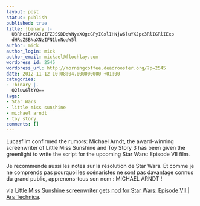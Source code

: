 ```yaml
---
layout: post
status: publish
published: true
title: !binary |-
  U3RhciBXYXJzIFZJSSDDqWNyaXQgcGFyIGxlIHNjw6luYXJpc3RlIGRlIExp
  dHRsZSBNaXNzIFN1bnNoaW5l
author: mick
author_login: mick
author_email: mickael@flochlay.com
wordpress_id: 2545
wordpress_url: http://morningcoffee.deadrooster.org/?p=2545
date: 2012-11-12 10:08:04.000000000 +01:00
categories:
- !binary |-
  Q2luw6ltYQ==
tags:
- Star Wars
- little miss sunshine
- michael arndt
- toy story
comments: []
---
```

Lucasfilm confirmed the rumors: Michael Arndt, the award-winning screenwriter of Little Miss Sunshine and Toy Story 3 has been given the greenlight to write the script for the upcoming Star Wars: Episode VII film.

Je recommende aussi les notes sur la résolution de Star Wars. Et comme je ne comprends pas pourquoi les scénaristes ne sont pas davantage connus du grand public, apprenons-tous son nom : MICHAEL ARNDT !

via <a href="http://arstechnica.com/business/2012/11/little-miss-sunshine-screenwriter-gets-nod-for-star-wars-episode-vii/?utm_source=feedburner&amp;utm_medium=feed&amp;utm_campaign=Feed%3A%20arstechnica%2Findex%20%28Ars%20Technica%20-%20All%20content%29">Little Miss Sunshine screenwriter gets nod for Star Wars: Episode VII | Ars Technica</a>.
